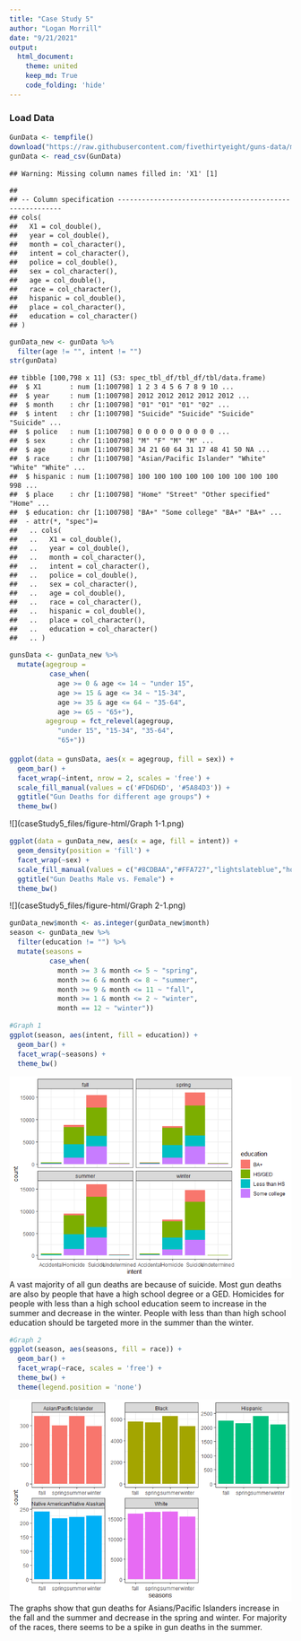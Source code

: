 ```yaml
---
title: "Case Study 5"
author: "Logan Morrill"
date: "9/21/2021"
output: 
  html_document:
    theme: united
    keep_md: True
    code_folding: 'hide'
---
```



### Load Data

```r
GunData <- tempfile()
download("https://raw.githubusercontent.com/fivethirtyeight/guns-data/master/full_data.csv", GunData, mode = "wb")
gunData <- read_csv(GunData)
```

```
## Warning: Missing column names filled in: 'X1' [1]
```

```
## 
## -- Column specification --------------------------------------------------------
## cols(
##   X1 = col_double(),
##   year = col_double(),
##   month = col_character(),
##   intent = col_character(),
##   police = col_double(),
##   sex = col_character(),
##   age = col_double(),
##   race = col_character(),
##   hispanic = col_double(),
##   place = col_character(),
##   education = col_character()
## )
```

```r
gunData_new <- gunData %>%
  filter(age != "", intent != "")
str(gunData)
```

```
## tibble [100,798 x 11] (S3: spec_tbl_df/tbl_df/tbl/data.frame)
##  $ X1       : num [1:100798] 1 2 3 4 5 6 7 8 9 10 ...
##  $ year     : num [1:100798] 2012 2012 2012 2012 2012 ...
##  $ month    : chr [1:100798] "01" "01" "01" "02" ...
##  $ intent   : chr [1:100798] "Suicide" "Suicide" "Suicide" "Suicide" ...
##  $ police   : num [1:100798] 0 0 0 0 0 0 0 0 0 0 ...
##  $ sex      : chr [1:100798] "M" "F" "M" "M" ...
##  $ age      : num [1:100798] 34 21 60 64 31 17 48 41 50 NA ...
##  $ race     : chr [1:100798] "Asian/Pacific Islander" "White" "White" "White" ...
##  $ hispanic : num [1:100798] 100 100 100 100 100 100 100 100 100 998 ...
##  $ place    : chr [1:100798] "Home" "Street" "Other specified" "Home" ...
##  $ education: chr [1:100798] "BA+" "Some college" "BA+" "BA+" ...
##  - attr(*, "spec")=
##   .. cols(
##   ..   X1 = col_double(),
##   ..   year = col_double(),
##   ..   month = col_character(),
##   ..   intent = col_character(),
##   ..   police = col_double(),
##   ..   sex = col_character(),
##   ..   age = col_double(),
##   ..   race = col_character(),
##   ..   hispanic = col_double(),
##   ..   place = col_character(),
##   ..   education = col_character()
##   .. )
```


```r
gunsData <- gunData_new %>%
  mutate(agegroup =
          case_when(
            age >= 0 & age <= 14 ~ "under 15",
            age >= 15 & age <= 34 ~ "15-34",
            age >= 35 & age <= 64 ~ "35-64",
            age >= 65 ~ "65+"),
         agegroup = fct_relevel(agegroup, 
            "under 15", "15-34", "35-64", 
            "65+"))

ggplot(data = gunsData, aes(x = agegroup, fill = sex)) +
  geom_bar() +
  facet_wrap(~intent, nrow = 2, scales = 'free') +
  scale_fill_manual(values = c('#FD6D6D', '#5A84D3')) +
  ggtitle("Gun Deaths for different age groups") +
  theme_bw()
```

![](caseStudy5_files/figure-html/Graph 1-1.png)<!-- -->


```r
ggplot(data = gunData_new, aes(x = age, fill = intent)) +
  geom_density(position = 'fill') +
  facet_wrap(~sex) +
  scale_fill_manual(values = c("#8CDBAA","#FFA727","lightslateblue","hotpink")) +
  ggtitle("Gun Deaths Male vs. Female") +
  theme_bw()
```

![](caseStudy5_files/figure-html/Graph 2-1.png)<!-- -->


```r
gunData_new$month <- as.integer(gunData_new$month)
season <- gunData_new %>%
  filter(education != "") %>%
  mutate(seasons =
          case_when(
            month >= 3 & month <= 5 ~ "spring",
            month >= 6 & month <= 8 ~ "summer",
            month >= 9 & month <= 11 ~ "fall",
            month >= 1 & month <= 2 ~ "winter",
            month == 12 ~ "winter"))
```


```r
#Graph 1
ggplot(season, aes(intent, fill = education)) +
  geom_bar() +
  facet_wrap(~seasons) +
  theme_bw()
```

![](caseStudy5_files/figure-html/unnamed-chunk-3-1.png)<!-- -->
A vast majority of all gun deaths are because of suicide. Most gun deaths are also by people that have a high school degree or a GED. Homicides for people with less than a high school education seem to increase in the summer and decrease in the winter. People with less than than high school education should be targeted more in the summer than the winter.




```r
#Graph 2
ggplot(season, aes(seasons, fill = race)) +
  geom_bar() +
  facet_wrap(~race, scales = 'free') +
  theme_bw() +
  theme(legend.position = 'none')
```

![](caseStudy5_files/figure-html/unnamed-chunk-4-1.png)<!-- -->
The graphs show that gun deaths for Asians/Pacific Islanders increase in the fall and the summer and decrease in the spring and winter. For majority of the races, there seems to be a spike in gun deaths in the summer.
